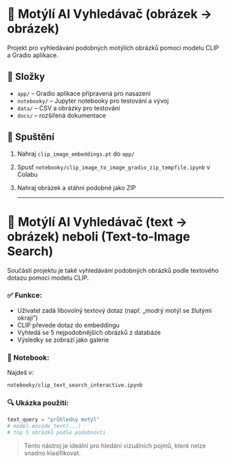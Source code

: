 # 🦋 Motýlí AI Vyhledávač (obrázek → obrázek)

Projekt pro vyhledávání podobných motýlích obrázků pomocí modelu CLIP a Gradio aplikace.

## 📂 Složky

- `app/` – Gradio aplikace připravená pro nasazení
- `notebooky/` – Jupyter notebooky pro testování a vývoj
- `data/` – CSV a obrázky pro testování
- `docs/` – rozšířená dokumentace

## 🚀 Spuštění

1. Nahraj `clip_image_embeddings.pt` do `app/`
2. Spusť `notebooky/clip_image_to_image_gradio_zip_tempfile.ipynb` v Colabu
3. Nahraj obrázek a stáhni podobné jako ZIP

   ----
 # 🦋 Motýlí AI Vyhledávač (text → obrázek) neboli (Text-to-Image Search)
 
Součástí projektu je také vyhledávání podobných obrázků podle textového dotazu pomocí modelu CLIP.

### ✅ Funkce:
- Uživatel zadá libovolný textový dotaz (např. „modrý motýl se žlutými okraji“)
- CLIP převede dotaz do embeddingu
- Vyhledá se 5 nejpodobnějších obrázků z databáze
- Výsledky se zobrazí jako galerie

### 📓 Notebook:
Najdeš v:
```
notebooky/clip_text_search_interactive.ipynb
```

### 🔍 Ukázka použití:
```python
text_query = "průhledný motýl"
# model.encode_text(...)
# top 5 obrázků podle podobnosti
```
> Tento nástroj je ideální pro hledání vizuálních pojmů, které nelze snadno klasifikovat.
